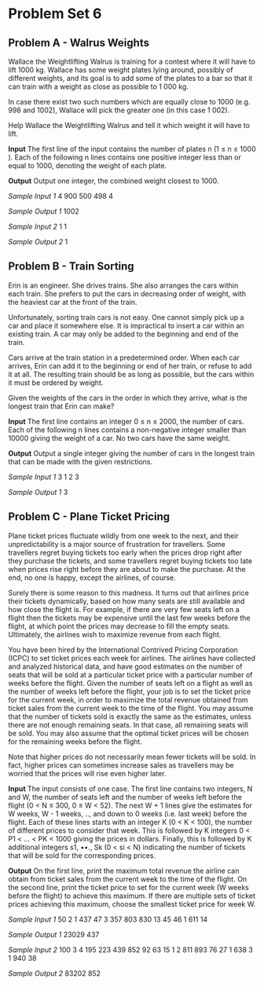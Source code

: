 # Problem Set 6

## Problem A - Walrus Weights

Wallace the Weightlifting Walrus is training for a contest where it will have to lift 1000 kg. Wallace has some weight plates lying around, possibly of different weights, and its goal is to add some of the plates to a bar so that it can train with a weight as close as possible to 1 000 kg.

In case there exist two such numbers which are equally close to 1000 (e.g. 998 and 1002), Wallace will pick the greater one (in this case 1 002).

Help Wallace the Weightlifting Walrus and tell it which weight it will have to lift.

**Input**
The first line of the input contains the number of plates n (1 ≤ n ≤ 1000 ). Each of the following n lines contains one positive integer less than or equal to 1000, denoting the weight of each plate.

**Output**
Output one integer, the combined weight closest to 1000.

*Sample Input 1*
4
900
500
498
4

*Sample Output 1*
1002


*Sample Input 2*
1
1

*Sample Output 2*
1


## Problem B - Train Sorting

Erin is an engineer. She drives trains. She also arranges the cars within each train. She prefers to put the cars in decreasing order of weight, with the heaviest car at the front of the train.

Unfortunately, sorting train cars is not easy. One cannot simply pick up a car and place it somewhere else. It is impractical to insert a car within an existing train. A car may only be added to the beginning and end of the train.

Cars arrive at the train station in a predetermined order. When each car arrives, Erin can add it to the beginning or end of her train, or refuse to add it at all. The resulting train should be as long as possible, but the cars within it must be ordered by weight.

Given the weights of the cars in the order in which they arrive, what is the longest train that Erin can make?

**Input**
The first line contains an integer 0 ≤ n ≤ 2000, the number of cars.
Each of the following n lines contains a non-negative integer smaller than 10000 giving the weight of a car. No two cars have the same weight.

**Output**
Output a single integer giving the number of cars in the longest train that can be made with the given restrictions.


*Sample Input 1*
3
1
2
3


*Sample Output 1*
3


## Problem C - Plane Ticket Pricing

Plane ticket prices fluctuate wildly from one week to the next, and their unpredictability is a major source of frustration for travellers. Some travellers regret buying tickets too early when the prices drop right after they purchase the tickets, and some travellers regret buying tickets too late when prices rise right before they are about to make the purchase. At the end, no one is happy, except the airlines, of course.

Surely there is some reason to this madness. It turns out that airlines price their tickets dynamically, based on how many seats are still available and how close the flight is. For example, if there are very few seats left on a flight then the tickets may be expensive until the last few weeks before the flight, at which point the prices may decrease to fill the empty seats. Ultimately, the airlines wish to maximize revenue from each flight.

You have been hired by the International Contrived Pricing Corporation (ICPC) to set ticket prices each week for airlines. The airlines have collected and analyzed historical data, and have good estimates on the number of seats that will be sold at a particular ticket price with a particular number of weeks before the flight. Given the number of seats left on a flight as well as the number of weeks left before the flight, your job is to set the ticket price for the current week, in order to maximize the total revenue obtained from ticket sales from the current week to the time of the flight. You may assume that the number of tickets sold is exactly the same as the estimates, unless there are not enough remaining seats. In that case, all remaining seats will be sold. You may also assume that the optimal ticket prices will be chosen for the remaining weeks before the flight.

Note that higher prices do not necessarily mean fewer tickets will be sold. In fact, higher prices can sometimes increase sales as travellers may be worried that the prices will rise even higher later.


**Input**
The input consists of one case. The first line contains two integers, N and W, the number of seats left and the number of weeks left before the flight (0 < N ≤ 300, 0 ≤ W < 52). The next W + 1 lines give the estimates for W weeks, W - 1 weeks, .., and down to 0 weeks (i.e. last week) before the flight. Each of these lines starts with an integer K (0 < K < 100), the number of different prices to consider that week. This is followed by K integers 0 < P1 < ... < PK < 1000 giving the prices in dollars. Finally, this is followed by K additional integers s1, ••., Sk (0 < si < N) indicating the number of tickets that will be sold for the corresponding prices.

**Output**
On the first line, print the maximum total revenue the airline can obtain from ticket sales from the current week to the time of the flight.
On the second line, print the ticket price to set for the current week (W weeks before the flight) to achieve this maximum.
If there are multiple sets of ticket prices achieving this maximum, choose the smallest ticket price for week W.


*Sample Input 1*
50 2
1 437 47
3 357 803 830 13 45 46
1 611 14

*Sample Output 1*
23029
437


*Sample Input 2*
100 3
4 195 223 439 852 92 63 15 1
2 811 893 76 27
1 638 3
1 940 38


*Sample Output 2*
83202
852


